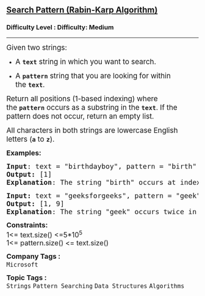 <h2><a href="https://www.geeksforgeeks.org/problems/search-pattern-rabin-karp-algorithm--141631/1?_gl=1*1onjba9*_up*MQ..&gclid=CjwKCAiAhqCdBhB0EiwAH8M_GoC4dHdy1Y8GWzmsRI77twRorT41-V4Tcl_M0MJ9Slc_sILYztk6PRoCyegQAvD_BwE">Search Pattern (Rabin-Karp Algorithm)</a></h2><h3>Difficulty Level : Difficulty: Medium</h3><hr><div class="problems_problem_content__Xm_eO"><p data-start="374" data-end="392"><span style="font-size: 14pt;">Given two strings:</span></p>
<ul data-start="394" data-end="505">
<li data-start="394" data-end="440">
<p data-start="396" data-end="440"><span style="font-size: 14pt;">A&nbsp;<strong><code data-start="398" data-end="404">text</code></strong>&nbsp;string in which you want to search.</span></p>
</li>
<li data-start="441" data-end="505">
<p data-start="443" data-end="505"><span style="font-size: 14pt;">A&nbsp;<code data-start="445" data-end="454"><strong>pattern</strong></code>&nbsp;string that you are looking for within the&nbsp;<strong><code data-start="498" data-end="504">text</code></strong>.</span></p>
</li>
</ul>
<p data-start="507" data-end="656"><span style="font-size: 14pt;">Return all positions (1-based indexing) where the&nbsp;<code data-start="557" data-end="566"><strong>pattern</strong></code>&nbsp;occurs as a substring in the&nbsp;<strong><code data-start="596" data-end="602">text</code></strong>. If the pattern does not occur, return an empty list.</span></p>
<p data-start="658" data-end="732"><span style="font-size: 14pt;">All characters in both strings are lowercase English letters (<code data-start="720" data-end="723"><strong>a</strong></code>&nbsp;to&nbsp;<code data-start="727" data-end="730"><strong>z</strong></code>).</span></p>
<p><span style="font-size: 18px;"><strong>Examples:</strong></span></p>
<pre><span style="font-size: 18px;"><strong>Input</strong>: text = "birthdayboy", pattern = "birth"<br><strong>Output:</strong> [1]
<strong>Explanation</strong>: The string "birth" occurs at index 1 in text.</span></pre>
<pre><span style="font-size: 18px;"><strong>Input: </strong>text = "geeksforgeeks", pattern = "geek"
<strong>Output:</strong> [1, 9]
<strong>Explanation</strong>: The string "geek" occurs twice in text, one starts are index 1 and the other at index 9.</span></pre>
<p><span style="font-size: 18px;"><strong>Constraints:</strong><br>1&lt;= text.size() &lt;=5*10<sup>5</sup><br>1&lt;= pattern.size() &lt;= text.size()</span></p></div><p><span style=font-size:18px><strong>Company Tags : </strong><br><code>Microsoft</code>&nbsp;<br><p><span style=font-size:18px><strong>Topic Tags : </strong><br><code>Strings</code>&nbsp;<code>Pattern Searching</code>&nbsp;<code>Data Structures</code>&nbsp;<code>Algorithms</code>&nbsp;